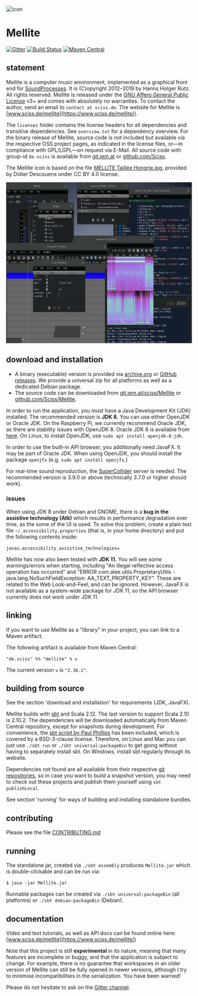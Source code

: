 ![icon](icons/application.png)

# Mellite

[![Gitter](https://badges.gitter.im/Join%20Chat.svg)](https://gitter.im/Sciss/Mellite?utm_source=badge&utm_medium=badge&utm_campaign=pr-badge&utm_content=badge)
[![Build Status](https://travis-ci.org/Sciss/Mellite.svg?branch=master)](https://travis-ci.org/Sciss/Mellite)
[![Maven Central](https://maven-badges.herokuapp.com/maven-central/de.sciss/mellite_2.12/badge.svg)](https://maven-badges.herokuapp.com/maven-central/de.sciss/mellite_2.12)

## statement

Mellite is a computer music environment, implemented as a graphical front end
for [SoundProcesses](http://git.iem.at/sciss/SoundProcesses). It is (C)opyright 2012&ndash;2019 by Hanns Holger Rutz.
All rights reserved. Mellite is released under the
[GNU Affero General Public License](https://git.iem.at/sciss/Mellite/raw/master/LICENSE) v3+ and comes with
absolutely no warranties. To contact the author, send an email to `contact at sciss.de`.
The website for Mellite is [www.sciss.de/mellite](https://www.sciss.de/mellite/).

The `licenses` folder contains the license headers for all dependencies and transitive dependencies. See `overview.txt`
for a dependency overview. For the binary release of Mellite, source code is not included but available via the
respective OSS project pages, as indicated in the license files, or&mdash;in compliance with GPL/LGPL&mdash;on request
via E-Mail. All source code with group-id `de.sciss` is available from
[git.iem.at](https://git.iem.at/sciss) or [github.com/Sciss](https://github.com/Sciss).

The Mellite icon is based on the file
[MELLITE Taillée Hongrie.jpg](https://de.wikipedia.org/wiki/Mellit#/media/File:MELLITE_Taill%C3%A9e_Hongrie.jpg), 
provided by Didier Descouens under CC BY 4.0 license.

<img src="site/src/paradox/assets/images/screenshot.png" alt="screenshot" width="696" height="436"/>

## download and installation

- A binary (executable) version is provided via [archive.org](https://archive.org/details/Mellite) or
  [GitHub releases](https://github.com/Sciss/Mellite/releases/latest).
  We provide a universal zip for all platforms as well as a dedicated Debian package.
- The source code can be downloaded from [git.iem.at/sciss/Mellite](https://git.iem.at/sciss/Mellite) or 
  [github.com/Sciss/Mellite](http://github.com/Sciss/Mellite).
  
In order to run the application, you must have a Java Development Kit (JDK) installed. The recommended version
is __JDK 8.__ You can use either OpenJDK or Oracle JDK. On the Raspberry Pi, we currently recommend Oracle JDK, 
as there are stability issues with OpenJDK 8. Oracle JDK 8 is available from
[here](http://www.oracle.com/technetwork/java/javase/downloads/jdk8-downloads-2133151.html). On Linux, to install
OpenJDK, use `sudo apt install openjdk-8-jdk`.

In order to use the built-in API browser, you additionally need JavaFX. It may be part of Oracle JDK. When using
OpenJDK, you should install the package `openjfx` (e.g. `sudo apt install openjfx`.)

For real-time sound reproduction, the [SuperCollider](https://supercollider.github.io/download) server is needed.
The recommended version is 3.9.0 or above (technically 3.7.0 or higher should work).

### issues

When using JDK 8 under Debian and GNOME, there is a __bug in the assistive technology (Atk)__ which results in
performance degradation over time, as the some of the UI is used. To solve this problem, create a plain text file
`~/.accessibility.properties` (that is, in your home directory) and put the following contents inside:

    javax.accessibility.assistive_technologies=

Mellite has now also been tested with __JDK 11.__ You will see some warnings/errors when starting, including
"An illegal reflective access operation has occurred" and
"ERROR com.alee.utils.ProprietaryUtils - java.lang.NoSuchFieldException: AA_TEXT_PROPERTY_KEY". These are related
to the Web Look-and-Feel, and can be ignored. However, JavaFX is not available as a system-wide package for JDK 11,
so the API browser currently does not work under JDK 11.

## linking

If you want to use Mellite as a "library" in your project, you can link to a Maven artifact.

The following artifact is available from Maven Central:

    "de.sciss" %% "mellite" % v

The current version `v` is `"2.36.1"`.

## building from source

See the section 'download and installation' for requirements (JDK, JavaFX).

Mellite builds with [sbt](http://scala-sbt.org/) and Scala 2.12. The last version to support Scala 2.10 is 2.10.2.
The dependencies will be downloaded automatically from Maven Central repository, except for snapshots during
development. For convenience, the [sbt script by Paul Phillips](https://github.com/paulp/sbt-extras) has been
included, which is covered by a BSD-3-clause license. Therefore, on Linux and Mac you can just use `./sbt run` or
`./sbt universal:packageBin` to get going without having to separately install sbt. On Windows, install sbt
regularly through its website.

Dependencies not found are all available from their respective
[git repositories](https://git.iem.at/users/sciss/projects), so in case you want to build a snapshot version, you
may need to check out these projects and publish them yourself using `sbt publishLocal`.

See section 'running' for ways of building and installing standalone bundles.

## contributing

Please see the file [CONTRIBUTING.md](CONTRIBUTING.md)

## running

The standalone jar, created via `./sbt assembly` produces `Mellite.jar` which is double-clickable and can be run via:

    $ java -jar Mellite.jar

Runnable packages can be created via `./sbt universal:packageBin` (all platforms) or `./sbt debian:packageBin` (Debian).

## documentation

Video and text tutorials, as well as API docs can be found online here:
[www.sciss.de/mellite](https://www.sciss.de/mellite/)

Note that this project is still __experimental__ in its nature, meaning that many features are incomplete or buggy,
and that the application is subject to change. For example, there is no guarantee that workspaces in an older version
of Mellite can still be fully opened in newer versions, although I try to minimise incompatibilities in the
serialization. You have been warned!

Please do not hesitate to ask on the [Gitter channel](https://gitter.im/Sciss/Mellite).

